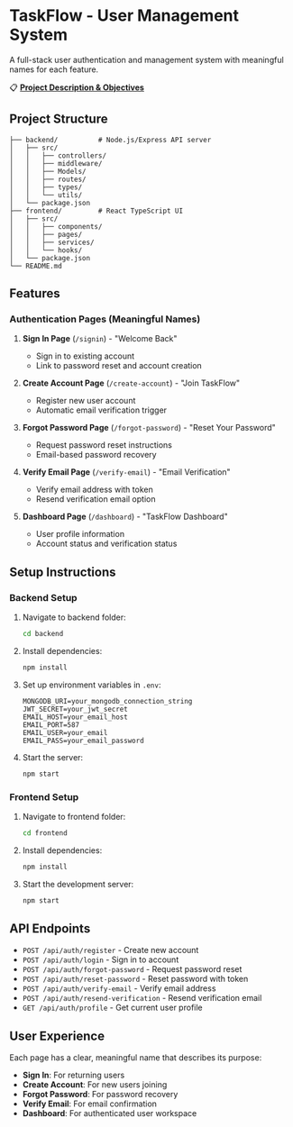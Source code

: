 # TaskFlow - User Management System

A full-stack user authentication and management system with meaningful names for each feature.

📋 **[Project Description & Objectives](https://www.notion.so/TaskFlow-Project-Description-Objectives-26fe34632bc781468f6be5b286537c92?source=copy_link)**

## Project Structure

```
├── backend/          # Node.js/Express API server
│   ├── src/
│   │   ├── controllers/
│   │   ├── middleware/
│   │   ├── Models/
│   │   ├── routes/
│   │   ├── types/
│   │   └── utils/
│   └── package.json
├── frontend/         # React TypeScript UI
│   ├── src/
│   │   ├── components/
│   │   ├── pages/
│   │   ├── services/
│   │   └── hooks/
│   └── package.json
└── README.md
```

## Features

### Authentication Pages (Meaningful Names)

1. **Sign In Page** (`/signin`) - "Welcome Back"
   - Sign in to existing account
   - Link to password reset and account creation

2. **Create Account Page** (`/create-account`) - "Join TaskFlow"
   - Register new user account
   - Automatic email verification trigger

3. **Forgot Password Page** (`/forgot-password`) - "Reset Your Password"
   - Request password reset instructions
   - Email-based password recovery

4. **Verify Email Page** (`/verify-email`) - "Email Verification"
   - Verify email address with token
   - Resend verification email option

5. **Dashboard Page** (`/dashboard`) - "TaskFlow Dashboard"
   - User profile information
   - Account status and verification status

## Setup Instructions

### Backend Setup

1. Navigate to backend folder:
   ```bash
   cd backend
   ```

2. Install dependencies:
   ```bash
   npm install
   ```

3. Set up environment variables in `.env`:
   ```
   MONGODB_URI=your_mongodb_connection_string
   JWT_SECRET=your_jwt_secret
   EMAIL_HOST=your_email_host
   EMAIL_PORT=587
   EMAIL_USER=your_email
   EMAIL_PASS=your_email_password
   ```

4. Start the server:
   ```bash
   npm start
   ```

### Frontend Setup

1. Navigate to frontend folder:
   ```bash
   cd frontend
   ```

2. Install dependencies:
   ```bash
   npm install
   ```

3. Start the development server:
   ```bash
   npm start
   ```

## API Endpoints

- `POST /api/auth/register` - Create new account
- `POST /api/auth/login` - Sign in to account
- `POST /api/auth/forgot-password` - Request password reset
- `POST /api/auth/reset-password` - Reset password with token
- `POST /api/auth/verify-email` - Verify email address
- `POST /api/auth/resend-verification` - Resend verification email
- `GET /api/auth/profile` - Get current user profile

## User Experience

Each page has a clear, meaningful name that describes its purpose:
- **Sign In**: For returning users
- **Create Account**: For new users joining
- **Forgot Password**: For password recovery
- **Verify Email**: For email confirmation
- **Dashboard**: For authenticated user workspace